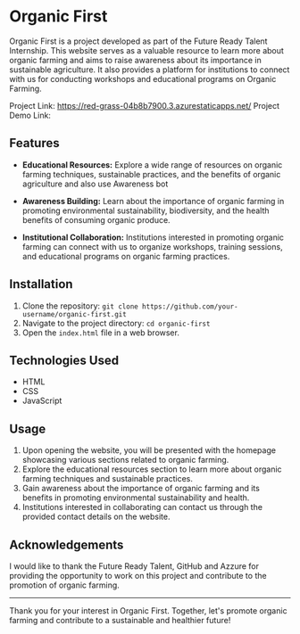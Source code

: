 # Organic First

Organic First is a project developed as part of the Future Ready Talent Internship. This website serves as a valuable resource to learn more about organic farming and aims to raise awareness about its importance in sustainable agriculture. It also provides a platform for institutions to connect with us for conducting workshops and educational programs on Organic Farming.

Project Link: https://red-grass-04b8b7900.3.azurestaticapps.net/
Project Demo Link: 

## Features

- **Educational Resources:** Explore a wide range of resources on organic farming techniques, sustainable practices, and the benefits of organic agriculture and also use Awareness bot

- **Awareness Building:** Learn about the importance of organic farming in promoting environmental sustainability, biodiversity, and the health benefits of consuming organic produce.

- **Institutional Collaboration:** Institutions interested in promoting organic farming can connect with us to organize workshops, training sessions, and educational programs on organic farming practices.

## Installation

1. Clone the repository: `git clone https://github.com/your-username/organic-first.git`
2. Navigate to the project directory: `cd organic-first`
3. Open the `index.html` file in a web browser.

## Technologies Used

- HTML
- CSS
- JavaScript

## Usage

1. Upon opening the website, you will be presented with the homepage showcasing various sections related to organic farming.
2. Explore the educational resources section to learn more about organic farming techniques and sustainable practices.
3. Gain awareness about the importance of organic farming and its benefits in promoting environmental sustainability and health.
4. Institutions interested in collaborating can contact us through the provided contact details on the website.


## Acknowledgements

I would like to thank the Future Ready Talent, GitHub and Azzure for providing the opportunity to work on this project and contribute to the promotion of organic farming.

---

Thank you for your interest in Organic First. Together, let's promote organic farming and contribute to a sustainable and healthier future!
